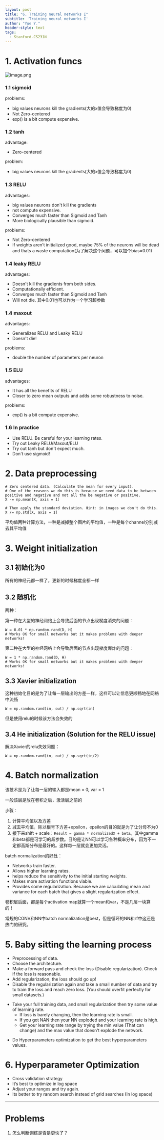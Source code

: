 ```yaml
---
layout: post
title: "6. Training neural networks I"
subtitle: 'Training neural networks I'
author: "Yue Y."
header-style: text
tags:
  - Stanford-CS231N
---
```



# 1. Activation funcs
![image.png](https://i.loli.net/2019/09/30/hjYoabNvukL4spx.png)
### 1.1 sigmoid
problems:
- big values neurons kill the gradients(大的x值会导致梯度为0)
- Not Zero-centered
- exp() is a bit compute expensive.

### 1.2 tanh
advantage:
- Zero-centered

problem:
- big values neurons kill the gradients(大的x值会导致梯度为0)

### 1.3 RELU
advantages:
- big values neurons don't kill the gradients
- not compute expensive.
- Converges much faster than Sigmoid and Tanh
- More biologically plausible than sigmoid.

problems:
- Not Zero-centered
- If weights aren't initialized good, maybe 75% of the neurons will be dead and thats a waste computation(为了解决这个问题，可以加个bias=0.01)

### 1.4 leaky RELU
advantages:
- Doesn't kill the gradients from both sides.
- Computationally efficient.
- Converges much faster than Sigmoid and Tanh
- Will not die.
其中0.01也可以作为一个学习超参数

### 1.4 maxout
advantages:
- Generalizes RELU and Leaky RELU
- Doesn't die!

problems:
- double the number of parameters per neuron

### 1.5 ELU
advantages:
- It has all the benefits of RELU
- Closer to zero mean outputs and adds some robustness to noise.

problems:
- exp() is a bit compute expensive.

### 1.6 In practice
- Use RELU. Be careful for your learning rates.
- Try out Leaky RELU/Maxout/ELU
- Try out tanh but don't expect much.
- Don't use sigmoid!


# 2. Data preprocessing
```
# Zero centered data. (Calculate the mean for every input).
# One of the reasons we do this is because we need data to be between positive and negative and not all the be negative or positive. 
X -= np.mean(X, axis = 1)

# Then apply the standard deviation. Hint: in images we don't do this.
X /= np.std(X, axis = 1)
```

平均值两种计算方法，一种是减掉整个图片的平均值，一种是每个channel分别减去其平均值

# 3. Weight initialization
## 3.1 初始化为0
所有的神经元都一样了，更新的时候梯度全都一样

## 3.2 随机化
两种：

第一种在大型的神经网络上会导致后面的节点出现梯度消失的问题：
```
W = 0.01 * np.random.rand(D, H)
# Works OK for small networks but it makes problems with deeper networks!
```

第二种在大型的神经网络上会导致后面的节点出现梯度爆炸的问题：
```
W = 1 * np.random.rand(D, H) 
# Works OK for small networks but it makes problems with deeper networks!
```

## 3.3 Xavier initialization
这种初始化目的是为了让每一层输出的方差一样，这样可以让信息更顺畅地在网络中流畅
```
W = np.random.rand(in, out) / np.sqrt(in)
```
但是使用relu的时候该方法会失效的

## 3.4 He initialization (Solution for the RELU issue)
解决Xavier的relu失效问题：
```
W = np.random.rand(in, out) / np.sqrt(in/2)
```

# 4. Batch normalization
该技术是为了让每一层的输入都是mean = 0, var = 1

一般该层是放在卷积之后，激活层之前的

步骤：
1. 计算平均值以及方差
2. 减去平均值，除以根号下方差+epsilon，epsilon的目的就是为了让分母不为0
3. 接下来shift + scale：`Result = gamma * normalizedX + beta`。其中gamma和beta都是可学习的超参数。目的是让NN可以学习各种概率分布，因为不一定都高斯分布是最好的。这样每一层就会更加灵活。

batch normalization的好处：
- Networks train faster.
- Allows higher learning rates.
- helps reduce the sensitivity to the initial starting weights.
- Makes more activation functions viable.
- Provides some regularization. Because we are calculating mean and variance for each batch that gives a slight regularization effect.

卷积层后面，都是每个activation map就算一个mean和var，不是几层一块算的！

常规的CONV和NN中batch normalization是best，但是循环的NN和rf中这还是热门的研究。

# 5. Baby sitting the learning process
- Preprocessing of data.
- Choose the architecture.
- Make a forward pass and check the loss (Disable regularization). Check if the loss is reasonable.
- Add regularization, the loss should go up!
- Disable the regularization again and take a small number of data and try to train the loss and reach zero loss. (You should overfit perfectly for small datasets.)
* Take your full training data, and small regularization then try some value of learning rate.
  * If loss is barely changing, then the learning rate is small.
  * If you got NAN then your NN exploded and your learning rate is high.
  * Get your learning rate range by trying the min value (That can change) and the max value that doesn't explode the network.
- Do Hyperparameters optimization to get the best hyperparameters values.

# 6. Hyperparameter Optimization
- Cross validation strategy
- It‘s best to optimize in log space
- Adjust your ranges and try again.
- Its better to try random search instead of grid searches (In log space)


---

# Problems
1. 怎么判断训练是否是更快了？
